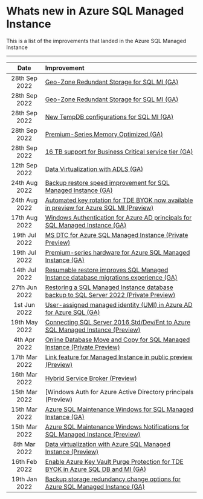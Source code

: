 # Whats new in Azure SQL Managed Instance 
This is a list of the improvements that landed in the Azure SQL Managed Instance

---
| Date      | Improvement | 
| :---:        |    :----   | 
| 28th Sep 2022 | [Geo-Zone Redundant Storage for SQL MI (GA)](https://azure.microsoft.com/en-us/updates/azure-sql-general-availability-updates-for-late-september-2022-2/)
| 28th Sep 2022 | [Geo-Zone Redundant Storage for SQL MI (GA)](https://azure.microsoft.com/en-us/updates/azure-sql-general-availability-updates-for-late-september-2022-2/)
| 28th Sep 2022 | [New TempDB configurations for SQL MI (GA)](https://techcommunity.microsoft.com/t5/azure-sql-blog/improve-your-sql-managed-instance-performance-with-new-tempdb/ba-p/3640094)
| 28th Sep 2022 | [Premium-Series Memory Optimized (GA)](https://techcommunity.microsoft.com/t5/azure-sql-blog/general-availability-of-mem-opt-premium-series-hw-and-16-tb/ba-p/3640038)
| 28th Sep 2022 | [16 TB support for Business Critical service tier (GA)](https://techcommunity.microsoft.com/t5/azure-sql-blog/general-availability-of-mem-opt-premium-series-hw-and-16-tb/ba-p/3640038)
| 12th Sep 2022 | [Data Virtualization with ADLS (GA)](https://techcommunity.microsoft.com/t5/azure-sql-blog/data-virtualization-now-generally-available-in-azure-sql-managed/ba-p/3624292)
| 24th Aug 2022 | [Backup restore speed improvement for SQL Managed Instance (GA)](https://techcommunity.microsoft.com/t5/azure-sql-blog/backup-restore-speed-improvement-for-sql-managed-instance/ba-p/3608239)
| 24th Aug 2022 | [Automated key rotation for TDE BYOK now available in preview for Azure SQL MI (Preview)](https://techcommunity.microsoft.com/t5/azure-sql-blog/automated-key-rotation-for-tde-byok-now-available-in-preview-for/ba-p/3607932)
| 17th Aug 2022 | [Windows Authentication for Azure AD principals for SQL Managed Instance (GA)](https://techcommunity.microsoft.com/t5/azure-sql-blog/windows-authentication-for-azure-ad-principals-for-sql-managed/ba-p/3600690)
| 19th Jul 2022 | [MS DTC for Azure SQL Managed Instance (Private Preview)](https://techcommunity.microsoft.com/t5/azure-sql-blog/ms-dtc-for-azure-sql-managed-instance-extending-distributed/ba-p/3576839)
| 19th Jul 2022 | [Premium-series hardware for Azure SQL Managed Instance (GA)](https://techcommunity.microsoft.com/t5/azure-sql-blog/announcing-the-general-availability-of-premium-series-hardware/ba-p/3576737)
| 14th Jul 2022 | [Resumable restore improves SQL Managed Instance database migrations experience (GA)](https://techcommunity.microsoft.com/t5/azure-sql-blog/resumable-restore-improves-sql-managed-instance-database/ba-p/3573367)
| 27th Jun 2022 | [Restoring a SQL Managed Instance database backup to SQL Server 2022 (Private Preview)](https://techcommunity.microsoft.com/t5/azure-sql-blog/restoring-a-sql-managed-instance-database-backup-to-sql-server/ba-p/3556325)
| 1st  Jun 2022 | [User-assigned managed identity (UMI) in Azure AD for Azure SQL (GA)](https://techcommunity.microsoft.com/t5/azure-sql-blog/user-assigned-managed-identity-umi-in-azure-ad-for-azure-sql/ba-p/3457113)
| 19th May 2022 | [Connecting SQL Server 2016 Std/Dev/Ent to Azure SQL Managed Instance (Preview)](https://techcommunity.microsoft.com/t5/azure-sql-blog/connecting-sql-server-2016-to-azure-sql-managed-instance-link/ba-p/3401406)
| 4th  Apr 2022 | [Online Database Move and Copy for SQL Managed Instance (Private Preview)](https://techcommunity.microsoft.com/t5/azure-sql-blog/online-database-move-and-copy-for-sql-managed-instance-private/ba-p/3275690)
| 17th Mar 2022 | [Link feature for Managed Instance in public preview (Preview)](https://techcommunity.microsoft.com/t5/azure-sql-blog/announcing-link-feature-for-managed-instance-now-in-public/ba-p/3259822)
| 16th Mar 2022 | [Hybrid Service Broker (Preview)](https://azure.microsoft.com/en-us/updates/azure-sql-public-preview-updates-for-midmarch-2022/)
| 15th Mar 2022 | [Windows Auth for Azure Active Directory principals (Preview)
| 15th Mar 2022 | [Azure SQL Maintenance Windows for SQL Managed Instance (GA)](https://techcommunity.microsoft.com/t5/azure-sql-blog/announcing-ga-release-of-azure-sql-maintenance-windows-for-sql/ba-p/3247736)
| 15th Mar 2022 | [Azure SQL Maintenance Windows Notifications for SQL Managed Instance (Preview)](https://azure.microsoft.com/en-us/updates/azure-sql-public-preview-updates-for-midmarch-2022/)
| 8th  Mar 2022 | [Data virtualization with Azure SQL Managed Instance (Preview)](https://techcommunity.microsoft.com/t5/azure-sql-blog/announcing-data-virtualization-with-azure-sql-managed-instance/ba-p/3250347)
| 16th Feb 2022 | [Enable Azure Key Vault Purge Protection for TDE BYOK in Azure SQL DB and MI (GA)](https://techcommunity.microsoft.com/t5/azure-sql-blog/enable-azure-key-vault-purge-protection-for-tde-byok-in-azure/ba-p/3176618)
| 19th Jan 2022 | [Backup storage redundancy change options for Azure SQL Managed Instance (GA)](https://azure.microsoft.com/en-us/updates/azure-sql-general-availability-updates-for-early-january-2022/)
